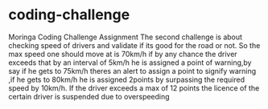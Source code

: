 # coding-challenge
Moringa Coding Challenge Assignment
The second challenge is about checking speed of drivers and validate if its good for the road or not.
So the max speed one should move at is 70km/h if by any chance the driver exceeds that by an interval of 5km/h he is assigned a point of warning,by say if he gets to 75km/h theres an alert to assign a point to signify warning ,if he gets to 80km/h he is assigned 2points by surpassing the required speed by 10km/h.
If the driver exceeds a max of 12 points the licence of the certain  driver is suspended due to overspeeding 
